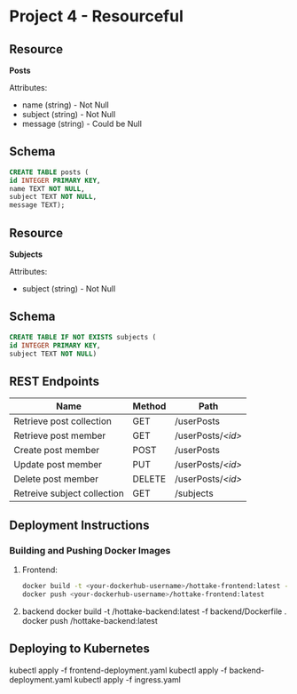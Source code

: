 # Project 4 - Resourceful

## Resource

**Posts**

Attributes:

* name (string) - Not Null
* subject (string) - Not Null
* message (string) - Could be Null

## Schema

```sql
CREATE TABLE posts (
id INTEGER PRIMARY KEY,
name TEXT NOT NULL,
subject TEXT NOT NULL,
message TEXT);
```
## Resource
**Subjects**

Attributes:

* subject (string) - Not Null

## Schema

```sql
CREATE TABLE IF NOT EXISTS subjects (
id INTEGER PRIMARY KEY,
subject TEXT NOT NULL)
```        

## REST Endpoints

Name                           | Method | Path
-------------------------------|--------|------------------
Retrieve post collection | GET    | /userPosts
Retrieve post member     | GET    | /userPosts/*\<id\>*
Create post member       | POST   | /userPosts
Update post member       | PUT    | /userPosts/*\<id\>*
Delete post member       | DELETE | /userPosts/*\<id\>*
Retreive subject collection | GET | /subjects

## Deployment Instructions

### Building and Pushing Docker Images
1. Frontend:
   ```bash
   docker build -t <your-dockerhub-username>/hottake-frontend:latest -f frontend/Dockerfile .
   docker push <your-dockerhub-username>/hottake-frontend:latest

2. backend
docker build -t <your-dockerhub-username>/hottake-backend:latest -f backend/Dockerfile .
docker push <your-dockerhub-username>/hottake-backend:latest

## Deploying to Kubernetes
kubectl apply -f frontend-deployment.yaml
kubectl apply -f backend-deployment.yaml
kubectl apply -f ingress.yaml
